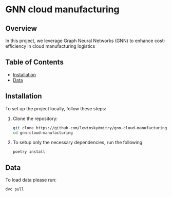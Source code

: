 # GNN cloud manufacturing

## Overview

In this project, we leverage Graph Neural Networks (GNN) to enhance cost-efficiency in
cloud manufacturing logistics

## Table of Contents

- [Installation](#installation)
- [Data](#data)

## Installation

To set up the project locally, follow these steps:

1. Clone the repository:

   ```bash
   git clone https://github.com/lewinskydmitry/gnn-cloud-manufacturing
   cd gnn-cloud-manufacturing
   ```

2. To setup only the necessary dependencies, run the following:

   ```
   poetry install
   ```

## Data

To load data please run:

```
dvc pull
```
